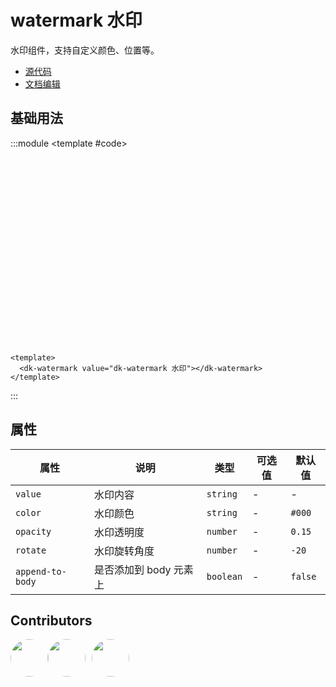 # watermark 水印

水印组件，支持自定义颜色、位置等。

- [源代码](https://github.com/dk-plus-ui/dk-plus-ui/tree/master/packages/components/dkwatermark)
- [文档编辑](https://github.com/dk-plus-ui/dk-plus-ui/blob/master/docs/zh/components/dkwatermark.md)

## <a id="基础用法">基础用法</a>

:::module
<template #code>

<div class="dk-watermark-box" style="width: 100%;height: 300px;">
  <dk-watermark value="dk-watermark 水印"></dk-watermark>
</div>
</template>

```vue
<template>
  <dk-watermark value="dk-watermark 水印"></dk-watermark>
</template>
```

:::

## 属性

| 属性             | 说明                   | 类型      | 可选值 | 默认值  |
| ---------------- | ---------------------- | --------- | ------ | ------- |
| `value`          | 水印内容               | `string`  | -      | -       |
| `color`          | 水印颜色               | `string`  | -      | `#000`  |
| `opacity`        | 水印透明度             | `number`  | -      | `0.15`  |
| `rotate`         | 水印旋转角度           | `number`  | -      | `-20`   |
| `append-to-body` | 是否添加到 body 元素上 | `boolean` | -      | `false` |

## Contributors

<div style='display: flex;'>
  <a href="https://github.com/WangYingJay" target="_blank">
    <img style='width:60px;height:60px;border-radius: 50%;' src="https://avatars.githubusercontent.com/u/117073291?s=64&v=4"/>
  </a>
  <a href="https://github.com/dk-plus-ui" target="_blank" style='margin-right:10px;'>
    <img style='width:60px;height:60px;border-radius: 50%;' src="https://avatars.githubusercontent.com/u/88755587?v=4" />
  </a>
  <a href="https://github.com/bugfix2020" target="_blank">
    <img style='width:60px;height:60px;border-radius: 50%;' src="https://avatars.githubusercontent.com/u/29813979?v=4"/>
  </a>
</div>